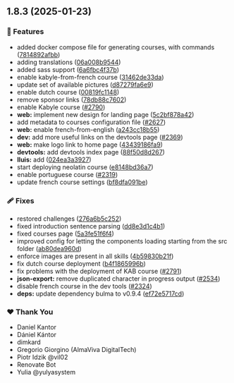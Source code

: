 ## 1.8.3 (2025-01-23)

### 🚀 Features

- added docker compose file for generating courses, with commands ([7814892afbb](https://github.com/giorginogreg/LibreLingo/commit/7814892afbb))
- adding translations ([06a008b9544](https://github.com/giorginogreg/LibreLingo/commit/06a008b9544))
- added sass support ([6a6fbc4f37b](https://github.com/giorginogreg/LibreLingo/commit/6a6fbc4f37b))
- enable kabyle-from-french course ([31462de33da](https://github.com/giorginogreg/LibreLingo/commit/31462de33da))
- update set of available pictures ([d87279fa6e9](https://github.com/giorginogreg/LibreLingo/commit/d87279fa6e9))
- enable dutch course ([00819fc1148](https://github.com/giorginogreg/LibreLingo/commit/00819fc1148))
- remove sponsor links ([78db88c7602](https://github.com/giorginogreg/LibreLingo/commit/78db88c7602))
- enable Kabyle course ([#2790](https://github.com/giorginogreg/LibreLingo/pull/2790))
- **web:** implement new design for landing page ([5c2bf878a42](https://github.com/giorginogreg/LibreLingo/commit/5c2bf878a42))
- add metadata to courses configuration file ([#2627](https://github.com/giorginogreg/LibreLingo/pull/2627))
- **web:** enable french-from-english ([a243cc18b55](https://github.com/giorginogreg/LibreLingo/commit/a243cc18b55))
- **dev:** add more useful links on the devtools page ([#2369](https://github.com/giorginogreg/LibreLingo/pull/2369))
- **web:** make logo link to home page ([43439186fa9](https://github.com/giorginogreg/LibreLingo/commit/43439186fa9))
- **devtools:** add devtools index page ([88f50d8d267](https://github.com/giorginogreg/LibreLingo/commit/88f50d8d267))
- **lluis:** add <Card /> ([024ea3a3927](https://github.com/giorginogreg/LibreLingo/commit/024ea3a3927))
- start deploying neolatin course ([e8148bd36a7](https://github.com/giorginogreg/LibreLingo/commit/e8148bd36a7))
- enable portuguese course ([#2319](https://github.com/giorginogreg/LibreLingo/pull/2319))
- update french course settings ([bf8dfa091be](https://github.com/giorginogreg/LibreLingo/commit/bf8dfa091be))

### 🩹 Fixes

- restored challenges ([276a6b5c252](https://github.com/giorginogreg/LibreLingo/commit/276a6b5c252))
- fixed introduction sentence parsing ([dd8e3d1c4b1](https://github.com/giorginogreg/LibreLingo/commit/dd8e3d1c4b1))
- fixed courses page ([5a3fe51f6f4](https://github.com/giorginogreg/LibreLingo/commit/5a3fe51f6f4))
- improved config for letting the components loading starting from the src folder ([ab80dea960d](https://github.com/giorginogreg/LibreLingo/commit/ab80dea960d))
- enforce images are present in all skills ([4b59830b21f](https://github.com/giorginogreg/LibreLingo/commit/4b59830b21f))
- fix dutch course deployment ([b4f1865996b](https://github.com/giorginogreg/LibreLingo/commit/b4f1865996b))
- fix problems with the deployment of KAB course ([#2791](https://github.com/giorginogreg/LibreLingo/pull/2791))
- **json-export:** remove duplicated character in progress output ([#2534](https://github.com/giorginogreg/LibreLingo/pull/2534))
- disable french course in the dev tools ([#2324](https://github.com/giorginogreg/LibreLingo/pull/2324))
- **deps:** update dependency bulma to v0.9.4 ([ef72e5717cd](https://github.com/giorginogreg/LibreLingo/commit/ef72e5717cd))

### ❤️ Thank You

- Daniel Kantor
- Dániel Kántor
- dimkard
- Gregorio Giorgino (AlmaViva DigitalTech)
- Piotr Idzik @vil02
- Renovate Bot
- Yulia @yulyasystem